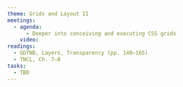 ```yaml
---
theme: Grids and Layout II
meetings:
  - agenda:
      - Deeper into conceiving and executing CSS grids
    video:
readings:
  - GDTNB, Layers, Transparency (pp. 140–165)
  - TNCL, Ch. 7–8
tasks:
  - TBD
---
```

